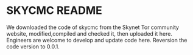 # SKYCMC README
We downloaded the code of skycmc from the Skynet Tor community website, modified,compiled and checked it, then uploaded it here. 
Engineers are welcome to develop and update code here.
Reversion the code version to 0.0.1.
